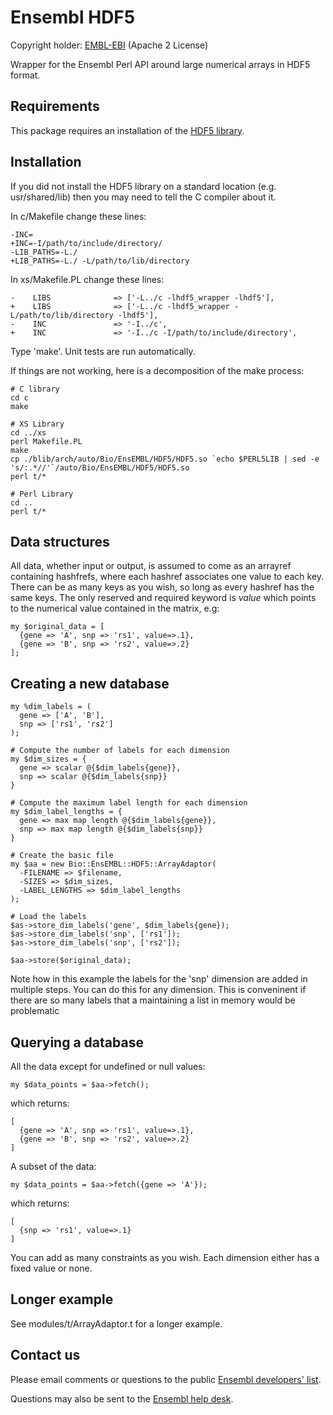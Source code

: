 Ensembl HDF5
============

Copyright holder: [EMBL-EBI](http://www.ebi.ac.uk) (Apache 2 License)

Wrapper for the Ensembl Perl API around large numerical arrays in HDF5 format.

Requirements
------------

This package requires an installation of the [HDF5 library](https://www.hdfgroup.org/HDF5/).

Installation
------------

If you did not install the HDF5 library on a standard location (e.g. usr/shared/lib) then you may need to tell the C compiler about it. 

In c/Makefile change these lines:
```
-INC=
+INC=-I/path/to/include/directory/
-LIB_PATHS=-L./
+LIB_PATHS=-L./ -L/path/to/lib/directory
```

In xs/Makefile.PL change these lines:
```
-    LIBS              => ['-L../c -lhdf5_wrapper -lhdf5'],
+    LIBS              => ['-L../c -lhdf5_wrapper -L/path/to/lib/directory -lhdf5'],
-    INC               => '-I../c',
+    INC               => '-I../c -I/path/to/include/directory',
```

Type 'make'. Unit tests are run automatically.

If things are not working, here is a decomposition of the make process:
```
# C library
cd c
make

# XS Library
cd ../xs
perl Makefile.PL
make
cp ./blib/arch/auto/Bio/EnsEMBL/HDF5/HDF5.so `echo $PERL5LIB | sed -e 's/:.*//'`/auto/Bio/EnsEMBL/HDF5/HDF5.so
perl t/*

# Perl Library
cd ..
perl t/*
```

Data structures
---------------

All data, whether input or output, is assumed to come as an arrayref containing hashfrefs, where each hashref associates one value to each key. There can be as many keys as you wish, so long as every hashref has the same keys. The only reserved and required keyword is _value_ which points to the numerical value contained in the matrix, e.g:

```
my $original_data = [
  {gene => 'A', snp => 'rs1', value=>.1},
  {gene => 'B', snp => 'rs2', value=>.2}
];
```

Creating a new database
-----------------------

```
my %dim_labels = (
  gene => ['A', 'B'],
  snp => ['rs1', 'rs2']
);

# Compute the number of labels for each dimension
my $dim_sizes = {
  gene => scalar @{$dim_labels{gene}},
  snp => scalar @{$dim_labels{snp}}
}

# Compute the maximum label length for each dimension
my $dim_label_lengths = {
  gene => max map length @{$dim_labels{gene}},
  snp => max map length @{$dim_labels{snp}}
}

# Create the basic file
my $aa = new Bio::EnsEMBL::HDF5::ArrayAdaptor(
  -FILENAME => $filename, 
  -SIZES => $dim_sizes,
  -LABEL_LENGTHS => $dim_label_lengths
);

# Load the labels
$as->store_dim_labels('gene', $dim_labels{gene});
$as->store_dim_labels('snp', ['rs1']);
$as->store_dim_labels('snp', ['rs2']);

$aa->store($original_data);
```

Note how in this example the labels for the 'snp' dimension are added in multiple steps. You can do this for any dimension. This is conveninent if there are so many labels that a maintaining a list in memory would be problematic

Querying a database
-------------------

All the data except for undefined or null values:
```
my $data_points = $aa->fetch();
```
which returns:
```
[
  {gene => 'A', snp => 'rs1', value=>.1},
  {gene => 'B', snp => 'rs2', value=>.2}
]
```

A subset of the data:
```
my $data_points = $aa->fetch({gene => 'A'});
```
which returns:
```
[
  {snp => 'rs1', value=>.1}
]
```

You can add as many constraints as you wish. Each dimension either has a fixed value or none.

Longer example
--------------

See modules/t/ArrayAdaptor.t for a longer example.

Contact us
----------

Please email comments or questions to the public [Ensembl developers' list](http://lists.ensembl.org/mailman/listinfo/dev).

Questions may also be sent to the [Ensembl help desk](http://www.ensembl.org/Help/Contact).
